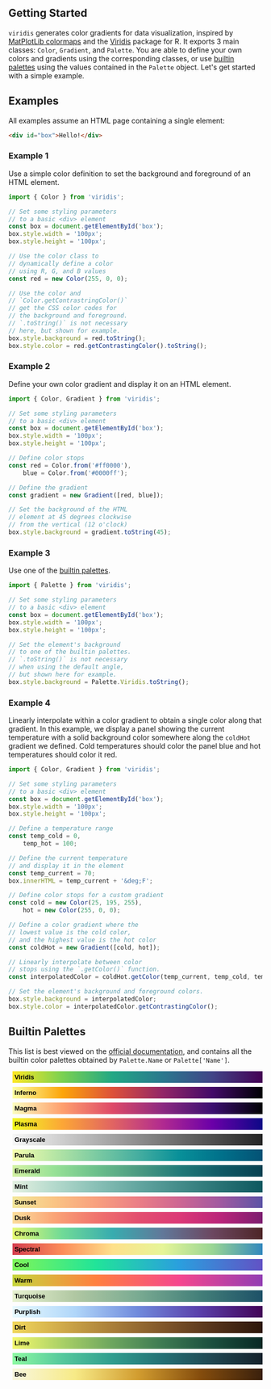 ## Getting Started

`viridis` generates color gradients for data visualization, inspired by [MatPlotLib colormaps](https://bids.github.io/colormap/) and the [Viridis](https://cran.r-project.org/web/packages/viridis/index.html) package for R. It exports 3 main classes: `Color`, `Gradient`, and `Palette`. You are able to define your own colors and gradients using the corresponding classes, or use [builtin palettes](#builtin-palettes) using the values contained in the `Palette` object. Let's get started with a simple example.

## Examples

All examples assume an HTML page containing a single element:

```html
<div id="box">Hello!</div>
```

### Example 1

Use a simple color definition to set the background and foreground of an HTML element.

```js
import { Color } from 'viridis';

// Set some styling parameters
// to a basic <div> element
const box = document.getElementById('box');
box.style.width = '100px';
box.style.height = '100px';

// Use the color class to
// dynamically define a color
// using R, G, and B values
const red = new Color(255, 0, 0);

// Use the color and
// `Color.getContrastringColor()`
// get the CSS color codes for
// the background and foreground.
// `.toString()` is not necessary
// here, but shown for example.
box.style.background = red.toString();
box.style.color = red.getContrastingColor().toString();
```

### Example 2

Define your own color gradient and display it on an HTML element.

```js
import { Color, Gradient } from 'viridis';

// Set some styling parameters
// to a basic <div> element
const box = document.getElementById('box');
box.style.width = '100px';
box.style.height = '100px';

// Define color stops
const red = Color.from('#ff0000'),
    blue = Color.from('#0000ff');

// Define the gradient
const gradient = new Gradient([red, blue]);

// Set the background of the HTML
// element at 45 degrees clockwise
// from the vertical (12 o'clock)
box.style.background = gradient.toString(45);
```

### Example 3

Use one of the [builtin palettes](#builtin-palettes).

```js
import { Palette } from 'viridis';

// Set some styling parameters
// to a basic <div> element
const box = document.getElementById('box');
box.style.width = '100px';
box.style.height = '100px';

// Set the element's background
// to one of the builtin palettes.
// `.toString()` is not necessary
// when using the default angle,
// but shown here for example.
box.style.background = Palette.Viridis.toString();
```

### Example 4

Linearly interpolate within a color gradient to obtain a single color along that gradient. In this example, we display a panel showing the current temperature with a solid background color somewhere along the `coldHot` gradient we defined. Cold temperatures should color the panel blue and hot temperatures should color it red.

```js
import { Color, Gradient } from 'viridis';

// Set some styling parameters
// to a basic <div> element
const box = document.getElementById('box');
box.style.width = '100px';
box.style.height = '100px';

// Define a temperature range
const temp_cold = 0,
    temp_hot = 100;

// Define the current temperature
// and display it in the element
const temp_current = 70;
box.innerHTML = temp_current + '&deg;F';

// Define color stops for a custom gradient
const cold = new Color(25, 195, 255),
    hot = new Color(255, 0, 0);

// Define a color gradient where the
// lowest value is the cold color,
// and the highest value is the hot color
const coldHot = new Gradient([cold, hot]);

// Linearly interpolate between color
// stops using the `.getColor()` function.
const interpolatedColor = coldHot.getColor(temp_current, temp_cold, temp_hot);

// Set the element's background and foreground colors.
box.style.background = interpolatedColor;
box.style.color = interpolatedColor.getContrastingColor();
```

## Builtin Palettes

This list is best viewed on the [official documentation](https://npm.nicfv.com/viridis/), and contains all the builtin color palettes obtained by `Palette.Name` or `Palette['Name']`.

<style>
    div.viridis-palette {
        width: calc(100% - 1rem);
        margin: 0.5rem;
        padding: 0.25rem;
        color: black;
        font: bold 0.8rem sans-serif;
    }
</style>

<div class="viridis-palette" style="background: linear-gradient(90deg, rgb(253, 231, 37), rgb(122, 209, 81), rgb(34, 168, 132), rgb(42, 120, 142), rgb(65, 68, 135), rgb(68, 1, 84));">Viridis</div><div class="viridis-palette" style="background: linear-gradient(90deg, rgb(252, 255, 164), rgb(252, 165, 10), rgb(221, 81, 58), rgb(147, 38, 103), rgb(66, 10, 104), rgb(0, 0, 4));">Inferno</div><div class="viridis-palette" style="background: linear-gradient(90deg, rgb(252, 253, 191), rgb(254, 159, 109), rgb(222, 73, 104), rgb(140, 41, 129), rgb(59, 15, 112), rgb(0, 0, 4));">Magma</div><div class="viridis-palette" style="background: linear-gradient(90deg, rgb(240, 249, 33), rgb(252, 166, 54), rgb(225, 100, 98), rgb(177, 42, 144), rgb(106, 0, 168), rgb(13, 8, 135));">Plasma</div><div class="viridis-palette" style="background: linear-gradient(90deg, rgb(247, 247, 247), rgb(37, 37, 37));">Grayscale</div><div class="viridis-palette" style="background: linear-gradient(90deg, rgb(247, 254, 174), rgb(183, 230, 165), rgb(124, 203, 162), rgb(70, 174, 160), rgb(8, 144, 153), rgb(0, 113, 139), rgb(4, 82, 117));">Parula</div><div class="viridis-palette" style="background: linear-gradient(90deg, rgb(211, 242, 163), rgb(151, 225, 150), rgb(108, 192, 139), rgb(76, 155, 130), rgb(33, 122, 121), rgb(16, 89, 101), rgb(7, 64, 80));">Emerald</div><div class="viridis-palette" style="background: linear-gradient(90deg, rgb(228, 241, 225), rgb(180, 217, 204), rgb(137, 192, 182), rgb(99, 166, 160), rgb(68, 140, 138), rgb(40, 114, 116), rgb(13, 88, 95));">Mint</div><div class="viridis-palette" style="background: linear-gradient(90deg, rgb(243, 231, 155), rgb(250, 196, 132), rgb(248, 160, 126), rgb(235, 127, 134), rgb(206, 102, 147), rgb(160, 89, 160), rgb(92, 83, 165));">Sunset</div><div class="viridis-palette" style="background: linear-gradient(90deg, rgb(252, 222, 156), rgb(250, 164, 118), rgb(240, 116, 110), rgb(227, 79, 111), rgb(220, 57, 119), rgb(185, 37, 122), rgb(124, 29, 111));">Dusk</div><div class="viridis-palette" style="background: linear-gradient(90deg, rgb(230, 249, 114), rgb(111, 218, 151), rgb(56, 172, 175), rgb(97, 120, 153), rgb(108, 71, 96), rgb(77, 37, 39));">Chroma</div><div class="viridis-palette" style="background: linear-gradient(90deg, rgb(213, 62, 79), rgb(252, 141, 89), rgb(254, 224, 139), rgb(230, 245, 152), rgb(153, 213, 148), rgb(50, 136, 189));">Spectral</div><div class="viridis-palette" style="background: linear-gradient(90deg, rgb(127, 246, 88), rgb(33, 228, 153), rgb(42, 159, 222), rgb(98, 82, 197));">Cool</div><div class="viridis-palette" style="background: linear-gradient(90deg, rgb(198, 214, 60), rgb(255, 128, 63), rgb(245, 70, 142), rgb(146, 61, 179));">Warm</div><div class="viridis-palette" style="background: linear-gradient(90deg, rgb(232, 242, 209), rgb(176, 199, 162), rgb(122, 171, 146), rgb(67, 127, 121), rgb(29, 81, 103));">Turquoise</div><div class="viridis-palette" style="background: linear-gradient(90deg, rgb(232, 250, 255), rgb(176, 214, 249), rgb(112, 138, 220), rgb(90, 63, 170), rgb(66, 4, 87));">Purplish</div><div class="viridis-palette" style="background: linear-gradient(90deg, rgb(241, 215, 92), rgb(207, 169, 73), rgb(169, 126, 57), rgb(129, 87, 42), rgb(86, 52, 27), rgb(44, 22, 10));">Dirt</div><div class="viridis-palette" style="background: linear-gradient(90deg, rgb(243, 248, 110), rgb(169, 208, 102), rgb(108, 165, 94), rgb(61, 122, 82), rgb(27, 79, 62), rgb(7, 40, 36));">Lime</div><div class="viridis-palette" style="background: linear-gradient(90deg, rgb(141, 249, 162), rgb(85, 200, 157), rgb(48, 157, 142), rgb(36, 112, 116), rgb(32, 70, 81), rgb(21, 33, 43));">Teal</div><div class="viridis-palette" style="background: linear-gradient(90deg, rgb(248, 247, 222), rgb(247, 234, 135), rgb(210, 157, 48), rgb(133, 77, 13), rgb(58, 32, 12));">Bee</div>
